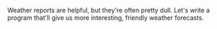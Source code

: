 Weather reports are helpful, but they're often pretty dull. Let's write a program that'll give us more interesting, friendly weather forecasts.